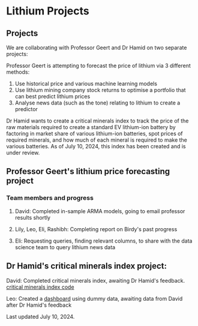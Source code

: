# Lithium Projects

## Projects

We are collaborating with Professor Geert and Dr Hamid on two separate projects: 

Professor Geert is attempting to forecast the price of lithium via 3 different methods: 
1. Use historical price and various machine learning models
2. Use lithium mining company stock returns to optimise a portfolio that can best predict lithium prices
3. Analyse news data (such as the tone) relating to lithium to create a predictor

Dr Hamid wants to create a critical minerals index to track the price of the raw materials required to create a standard EV lithium-ion battery by factoring in market share of various lithium-ion batteries, spot prices of required minerals, and how much of each mineral is required to make the various batteries. As of July 10, 2024, this index has been created and is under review. 

## Professor Geert's lithium price forecasting project

### Team members and progress

1. David: Completed in-sample ARMA models, going to email professor results shortly

2. Lily, Leo, Eli, Rashibh: Completing report on Birdy's past progress

3. Eli: Requesting queries, finding relevant columns, to share with the data science team to query lithium news data

## Dr Hamid's critical minerals index project:

David: Completed critical minerals index, awaiting Dr Hamid's feedback. [critical minerals index code](critical_minerals_index-david)

Leo: Created a [dashboard](Leo-Wang/LeoWang-Critical_Minerals_Dashboard) using dummy data, awaiting data from David after Dr Hamid's feedback

Last updated July 10, 2024. 